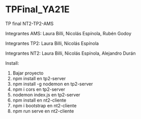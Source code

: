 # TPFinal_YA21E
TP final NT2-TP2-AMS

Integrantes AMS:
Laura Billi,
Nicolás Espínola,
Rubén Godoy

Integrantes TP2:
Laura Billi,
Nicolás Espínola

Integrantes NT2:
Laura Billi,
Nicolás Espínola,
Alejandro Durán



Install:
1) Bajar proyecto
2) npm install en tp2-server
3) npm install -g nodemon en tp2-server
4) npm i cors en tp2-server
5) nodemon index.js en tp2-server
6) npm install en nt2-cliente
7) npm i bootstrap en nt2-cliente
8) npm run serve en nt2-cliente

